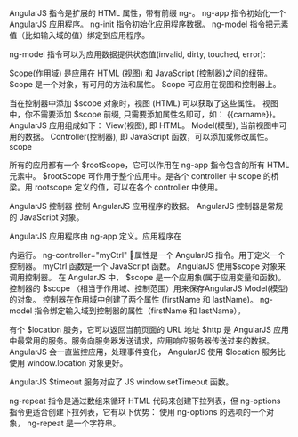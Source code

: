 AngularJS 指令是扩展的 HTML 属性，带有前缀 ng-。
ng-app 指令初始化一个 AngularJS 应用程序。
ng-init 指令初始化应用程序数据。
ng-model 指令把元素值（比如输入域的值）绑定到应用程序。

ng-model 指令可以为应用数据提供状态值(invalid, dirty, touched, error):

Scope(作用域) 是应用在 HTML (视图) 和 JavaScript (控制器)之间的纽带。
Scope 是一个对象，有可用的方法和属性。
Scope 可应用在视图和控制器上。

当在控制器中添加 $scope 对象时，视图 (HTML) 可以获取了这些属性。
视图中，你不需要添加 $scope 前缀, 只需要添加属性名即可，如： {{carname}}。
AngularJS 应用组成如下：
View(视图), 即 HTML。
Model(模型), 当前视图中可用的数据。
Controller(控制器), 即 JavaScript 函数，可以添加或修改属性。
scope 

所有的应用都有一个 $rootScope，它可以作用在 ng-app 指令包含的所有 HTML 元素中。
$rootScope 可作用于整个应用中。是各个 controller 中 scope 的桥梁。用 rootscope 定义的值，可以在各个 controller 中使用。

 AngularJS 控制器 控制 AngularJS 应用程序的数据。
 AngularJS 控制器是常规的 JavaScript 对象。

AngularJS 应用程序由 ng-app 定义。应用程序在 <div> 内运行。
ng-controller="myCtrl" 属性是一个 AngularJS 指令。用于定义一个控制器。
myCtrl 函数是一个 JavaScript 函数。
AngularJS 使用$scope 对象来调用控制器。
在 AngularJS 中， $scope 是一个应用象(属于应用变量和函数)。
控制器的 $scope （相当于作用域、控制范围）用来保存AngularJS Model(模型)的对象。
控制器在作用域中创建了两个属性 (firstName 和 lastName)。
ng-model 指令绑定输入域到控制器的属性（firstName 和 lastName）。


有个 $location 服务，它可以返回当前页面的 URL 地址
$http 是 AngularJS 应用中最常用的服务。服务向服务器发送请求，应用响应服务器传送过来的数据。
AngularJS 会一直监控应用，处理事件变化， AngularJS 使用 $location 服务比使用 window.location 对象更好。

AngularJS $timeout 服务对应了 JS window.setTimeout 函数。

ng-repeat 指令是通过数组来循环 HTML 代码来创建下拉列表，但 ng-options 指令更适合创建下拉列表，它有以下优势：
使用 ng-options 的选项的一个对象， ng-repeat 是一个字符串。


